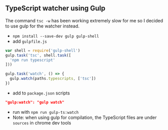 ## TypeScript watcher using Gulp

The command `tsc -w` has been working extremely slow for me so I decided to use gulp for the watcher instead.

- `npm install --save-dev gulp gulp-shell`
- add `gulpfile.js`

```javascript
var shell = require('gulp-shell')
gulp.task('tsc', shell.task([
  'npm run typescript'
]))

gulp.task('watch', () => {
  gulp.watch(paths.typescripts, ['tsc'])
})
```

- add to `package.json` scripts

```json
"gulp:watch": "gulp watch"
```

- run with `npm run gulp-ts:watch`
- Note: when using gulp for compilation, the TypeScript files are under `sources` in chrome dev tools

